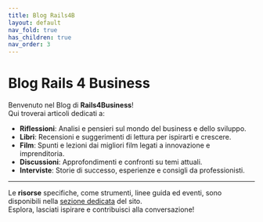 ```yaml
---
title: Blog Rails4B
layout: default
nav_fold: true 
has_children: true
nav_order: 3
---
```


# Blog Rails 4 Business

Benvenuto nel Blog di **Rails4Business**!  
Qui troverai articoli dedicati a:

- **Riflessioni**: Analisi e pensieri sul mondo del business e dello sviluppo.
- **Libri**: Recensioni e suggerimenti di lettura per ispirarti e crescere.
- **Film**: Spunti e lezioni dai migliori film legati a innovazione e imprenditoria.
- **Discussioni**: Approfondimenti e confronti su temi attuali.
- **Interviste**: Storie di successo, esperienze e consigli da professionisti.

---

Le **risorse** specifiche, come strumenti, linee guida ed eventi, sono disponibili nella [sezione dedicata](#) del sito.  
Esplora, lasciati ispirare e contribuisci alla conversazione!

